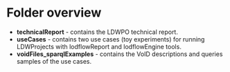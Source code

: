 Folder overview
====

* **technicalReport** - contains the LDWPO technical report.   
* **useCases** - contains two use cases (toy experiments) for running LDWProjects with lodflowReport and lodflowEngine tools.  
* **voidFiles_sparqlExamples** - contains the VoID descriptions and queries samples of the use cases.   
